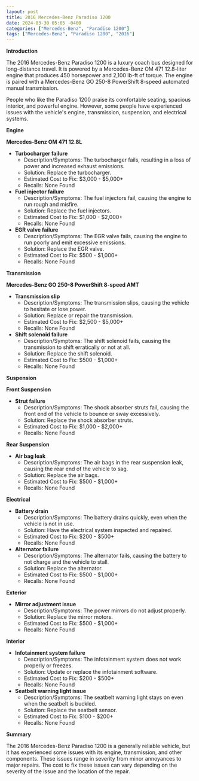 ```yaml
---
layout: post
title: 2016 Mercedes-Benz Paradiso 1200
date: 2024-03-30 05:05 -0400
categories: ["Mercedes-Benz", "Paradiso 1200"]
tags: ["Mercedes-Benz", "Paradiso 1200", "2016"]
---
```

**Introduction**

The 2016 Mercedes-Benz Paradiso 1200 is a luxury coach bus designed for long-distance travel. It is powered by a Mercedes-Benz OM 471 12.8-liter engine that produces 450 horsepower and 2,100 lb-ft of torque. The engine is paired with a Mercedes-Benz GO 250-8 PowerShift 8-speed automated manual transmission.

People who like the Paradiso 1200 praise its comfortable seating, spacious interior, and powerful engine. However, some people have experienced issues with the vehicle's engine, transmission, suspension, and electrical systems.

**Engine**

**Mercedes-Benz OM 471 12.8L**

* **Turbocharger failure**
    * Description/Symptoms: The turbocharger fails, resulting in a loss of power and increased exhaust emissions.
    * Solution: Replace the turbocharger.
    * Estimated Cost to Fix: $3,000 - $5,000+
    * Recalls: None Found
* **Fuel injector failure**
    * Description/Symptoms: The fuel injectors fail, causing the engine to run rough and misfire.
    * Solution: Replace the fuel injectors.
    * Estimated Cost to Fix: $1,000 - $2,000+
    * Recalls: None Found
* **EGR valve failure**
    * Description/Symptoms: The EGR valve fails, causing the engine to run poorly and emit excessive emissions.
    * Solution: Replace the EGR valve.
    * Estimated Cost to Fix: $500 - $1,000+
    * Recalls: None Found

**Transmission**

**Mercedes-Benz GO 250-8 PowerShift 8-speed AMT**

* **Transmission slip**
    * Description/Symptoms: The transmission slips, causing the vehicle to hesitate or lose power.
    * Solution: Replace or repair the transmission.
    * Estimated Cost to Fix: $2,500 - $5,000+
    * Recalls: None Found
* **Shift solenoid failure**
    * Description/Symptoms: The shift solenoid fails, causing the transmission to shift erratically or not at all.
    * Solution: Replace the shift solenoid.
    * Estimated Cost to Fix: $500 - $1,000+
    * Recalls: None Found

**Suspension**

**Front Suspension**

* **Strut failure**
    * Description/Symptoms: The shock absorber struts fail, causing the front end of the vehicle to bounce or sway excessively.
    * Solution: Replace the shock absorber struts.
    * Estimated Cost to Fix: $1,000 - $2,000+
    * Recalls: None Found

**Rear Suspension**

* **Air bag leak**
    * Description/Symptoms: The air bags in the rear suspension leak, causing the rear end of the vehicle to sag.
    * Solution: Replace the air bags.
    * Estimated Cost to Fix: $500 - $1,000+
    * Recalls: None Found

**Electrical**

* **Battery drain**
    * Description/Symptoms: The battery drains quickly, even when the vehicle is not in use.
    * Solution: Have the electrical system inspected and repaired.
    * Estimated Cost to Fix: $200 - $500+
    * Recalls: None Found
* **Alternator failure**
    * Description/Symptoms: The alternator fails, causing the battery to not charge and the vehicle to stall.
    * Solution: Replace the alternator.
    * Estimated Cost to Fix: $500 - $1,000+
    * Recalls: None Found

**Exterior**

* **Mirror adjustment issue**
    * Description/Symptoms: The power mirrors do not adjust properly.
    * Solution: Replace the mirror motors.
    * Estimated Cost to Fix: $500 - $1,000+
    * Recalls: None Found

**Interior**

* **Infotainment system failure**
    * Description/Symptoms: The infotainment system does not work properly or freezes.
    * Solution: Update or replace the infotainment software.
    * Estimated Cost to Fix: $200 - $500+
    * Recalls: None Found
* **Seatbelt warning light issue**
    * Description/Symptoms: The seatbelt warning light stays on even when the seatbelt is buckled.
    * Solution: Replace the seatbelt sensor.
    * Estimated Cost to Fix: $100 - $200+
    * Recalls: None Found

**Summary**

The 2016 Mercedes-Benz Paradiso 1200 is a generally reliable vehicle, but it has experienced some issues with its engine, transmission, and other components. These issues range in severity from minor annoyances to major repairs. The cost to fix these issues can vary depending on the severity of the issue and the location of the repair.
